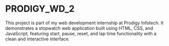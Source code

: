 # PRODIGY_WD_2
This project is part of my web development internship at Prodigy Infotech. It demonstrates a stopwatch web application built using HTML, CSS, and JavaScript, featuring start, pause, reset, and lap time functionality with a clean and interactive interface.
